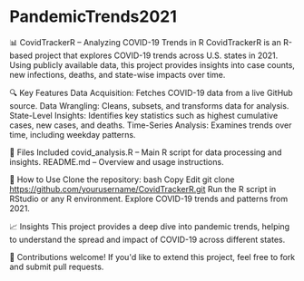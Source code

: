 # PandemicTrends2021
📊 CovidTrackerR – Analyzing COVID-19 Trends in R
CovidTrackerR is an R-based project that explores COVID-19 trends across U.S. states in 2021. Using publicly available data, this project provides insights into case counts, new infections, deaths, and state-wise impacts over time.

🔍 Key Features
Data Acquisition: Fetches COVID-19 data from a live GitHub source.
Data Wrangling: Cleans, subsets, and transforms data for analysis.
State-Level Insights: Identifies key statistics such as highest cumulative cases, new cases, and deaths.
Time-Series Analysis: Examines trends over time, including weekday patterns.

📂 Files Included
covid_analysis.R – Main R script for data processing and insights.
README.md – Overview and usage instructions.

🚀 How to Use
Clone the repository:
bash
Copy
Edit
git clone https://github.com/yourusername/CovidTrackerR.git
Run the R script in RStudio or any R environment.
Explore COVID-19 trends and patterns from 2021.

📈 Insights
This project provides a deep dive into pandemic trends, helping to understand the spread and impact of COVID-19 across different states.

🔗 Contributions welcome! If you'd like to extend this project, feel free to fork and submit pull requests.
